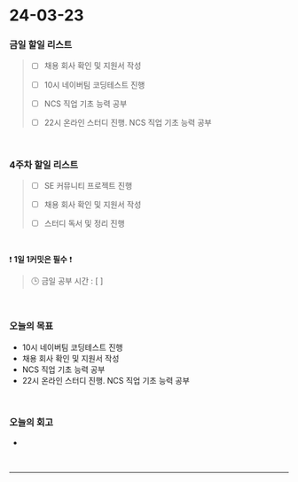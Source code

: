 # 24-03-23
### 금일 할일 리스트
> - [ ]  채용 회사 확인 및 지원서 작성
>
> - [ ]  10시 네이버팀 코딩테스트 진행
>
> - [ ]  NCS 직업 기초 능력 공부
>
> - [ ]  22시 온라인 스터디 진행. NCS 직업 기초 능력 공부

<br/>

### 4주차 할일 리스트  
> - [ ]  SE 커뮤니티 프로젝트 진행
>
> - [ ]  채용 회사 확인 및 지원서 작성
>
> - [ ]  스터디 독서 및 정리 진행

<br/>

❗ **1일 1커밋은 필수** ❗
> 🕒 금일 공부 시간 : [  ]

<br/>

### 오늘의 목표
- 10시 네이버팀 코딩테스트 진행
- 채용 회사 확인 및 지원서 작성
- NCS 직업 기초 능력 공부
- 22시 온라인 스터디 진행. NCS 직업 기초 능력 공부

<br>

### 오늘의 회고
- 


<br/>

------------  
